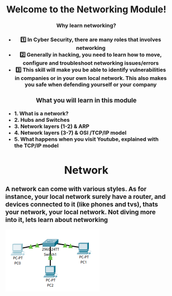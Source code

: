 <div>
  <h1 align="center">
    Welcome to the Networking Module!
  </h1>
  <h3 align="center">
    Why learn networking?
  <h3>
  <strong>
   <ul align="center">
      <li>1️⃣ In Cyber Security, there are many roles that involves networking</li>
      <li>2️⃣ Generally in hacking, you need to learn how to move, configure and troubleshoot networking issues/errors</li>
      <li>3️⃣ This skill will make you be able to identify vulnerabilities in companies or in your own local network. This also makes you safe when defending yourself or your company</li>
    </ul>
  </strong>

<strong>
  <h3 align="center">
    What you will learn in this module
  </h3>

  <strong>
  <ul>
    <li>1. What is a network?</li>
    <li>2. Hubs and Switches</li>
    <li>3. Network layers (1-2) & ARP</li>
    <li>4. Network layers (3-7) & OSI /TCP/IP model</li>
    <li>5. What happens when you visit Youtube, explained with the TCP/IP model</li>
  </ul>
  </strong>


<div>
  <h1 align="center">Network</h1>
  <h3>A network can come with various styles. As for instance, your local network surely have a router, and devices connected to it (like phones and tvs), thats your network, your local network. Not diving more into it, lets learn about networking</h3>
</div>
  
</strong>
</div>

![This is the ](image.png)
